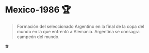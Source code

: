 # Mexico-1986 🏆
> Formación del seleccionado Argentino en la final de la copa del mundo en la que enfrentó a Alemania. Argentina se consagra campeón del mundo.

⚽